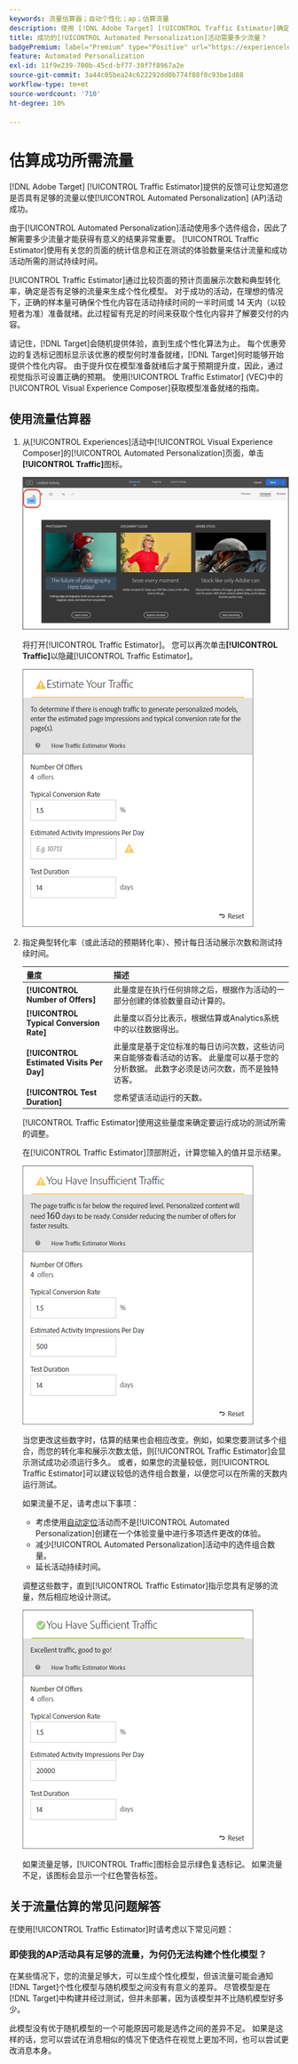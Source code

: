 ```yaml
---
keywords: 流量估算器；自动个性化；ap；估算流量
description: 使用 [!DNL Adobe Target] [!UICONTROL Traffic Estimator]确定是否有足够的流量使[!UICONTROL Automated Personalization]活动成功。
title: 成功的[!UICONTROL Automated Personalization]活动需要多少流量？
badgePremium: label="Premium" type="Positive" url="https://experienceleague.adobe.com/docs/target/using/introduction/intro.html?lang=en#premium newtab=true" tooltip="查看Target Premium中包含的内容。"
feature: Automated Personalization
exl-id: 11f9e239-700b-45cd-bf77-39f7f8967a2e
source-git-commit: 3a44c05bea24c622292dd0b774f88f0c93be1d88
workflow-type: tm+mt
source-wordcount: '710'
ht-degree: 10%

---
```


# 估算成功所需流量

[!DNL Adobe Target] [!UICONTROL Traffic Estimator]提供的反馈可让您知道您是否具有足够的流量以使[!UICONTROL Automated Personalization] (AP)活动成功。

由于[!UICONTROL Automated Personalization]活动使用多个选件组合，因此了解需要多少流量才能获得有意义的结果非常重要。 [!UICONTROL Traffic Estimator]使用有关您的页面的统计信息和正在测试的体验数量来估计流量和成功活动所需的测试持续时间。

[!UICONTROL Traffic Estimator]通过比较页面的预计页面展示次数和典型转化率，确定是否有足够的流量来生成个性化模型。 对于成功的活动，在理想的情况下，正确的样本量可确保个性化内容在活动持续时间的一半时间或 14 天内（以较短者为准）准备就绪。此过程留有充足的时间来获取个性化内容并了解要交付的内容。

请记住，[!DNL Target]会随机提供体验，直到生成个性化算法为止。 每个优惠旁边的复选标记图标显示该优惠的模型何时准备就绪，[!DNL Target]何时能够开始提供个性化内容。 由于提升仅在模型准备就绪后才属于预期提升度，因此，通过视觉指示可设置正确的预期。 使用[!UICONTROL Traffic Estimator] (VEC)中的[!UICONTROL Visual Experience Composer]获取模型准备就绪的指南。

## 使用流量估算器

1. 从[!UICONTROL Experiences]活动中[!UICONTROL Visual Experience Composer]的[!UICONTROL Automated Personalization]页面，单击&#x200B;**[!UICONTROL Traffic]**&#x200B;图标。

   ![“流量”图标](/help/main/c-activities/t-automated-personalization/assets/icon-traffic.png)

   将打开[!UICONTROL Traffic Estimator]。 您可以再次单击&#x200B;**[!UICONTROL Traffic]**&#x200B;以隐藏[!UICONTROL Traffic Estimator]。

   ![流量估算器用户界面](assets/ap_est.png)

1. 指定典型转化率（或此活动的预期转化率）、预计每日活动展示次数和测试持续时间。

   | 量度 | 描述 |
   | --- | --- |
   | **[!UICONTROL Number of Offers]** | 此量度是在执行任何排除之后，根据作为活动的一部分创建的体验数量自动计算的。 |
   | **[!UICONTROL Typical Conversion Rate]** | 此量度以百分比表示，根据估算或Analytics系统中的以往数据得出。 |
   | **[!UICONTROL Estimated Visits Per Day]** | 此量度是基于定位标准的每日访问次数，这些访问来自能够查看活动的访客。 此量度可以基于您的分析数据。 此数字必须是访问次数，而不是独特访客。 |
   | **[!UICONTROL Test Duration]** | 您希望该活动运行的天数。 |

   [!UICONTROL Traffic Estimator]使用这些量度来确定要运行成功的测试所需的调整。

   在[!UICONTROL Traffic Estimator]顶部附近，计算您输入的值并显示结果。

   ![显示值和结果的流量预估](assets/ap_est_no.png)

   当您更改这些数字时，估算的结果也会相应改变。例如，如果您要测试多个组合，而您的转化率和展示次数太低，则[!UICONTROL Traffic Estimator]会显示测试成功必须运行多久。 或者，如果您的流量较低，则[!UICONTROL Traffic Estimator]可以建议较低的选件组合数量，以便您可以在所需的天数内运行测试。

   如果流量不足，请考虑以下事项：

   * 考虑使用[自动定位](/help/main/c-activities/auto-target/auto-target-to-optimize.md)活动而不是[!UICONTROL Automated Personalization]创建在一个体验变量中进行多项选件更改的体验。
   * 减少[!UICONTROL Automated Personalization]活动中的选件组合数量。
   * 延长活动持续时间。

   调整这些数字，直到[!UICONTROL Traffic Estimator]指示您具有足够的流量，然后相应地设计测试。

   ![流量估算器显示足够的流量消息](assets/ap_est_yes.png)

   如果流量足够，[!UICONTROL Traffic]图标会显示绿色复选标记。 如果流量不足，该图标会显示一个红色警告标签。

## 关于流量估算的常见问题解答

在使用[!UICONTROL Traffic Estimator]时请考虑以下常见问题：

### 即使我的AP活动具有足够的流量，为何仍无法构建个性化模型？

在某些情况下，您的流量足够大，可以生成个性化模型，但该流量可能会通知[!DNL Target]个性化模型与随机模型之间没有有意义的差异。 尽管模型是在[!DNL Target]中构建并经过测试，但并未部署，因为该模型并不比随机模型好多少。

此模型没有优于随机模型的一个可能原因可能是选件之间的差异不足。 如果是这样的话，您可以尝试在消息相似的情况下使选件在视觉上更加不同，也可以尝试更改消息本身。
